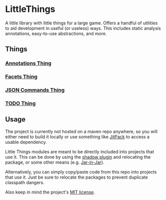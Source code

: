 # LittleThings

A little library with little things for a large game. Offers a handful of utilities to aid development in useful (or
useless) ways. This includes static analysis annotations, easy-to-use abstractions, and more.

## Things

### [Annotations Thing](./things/annotations)

### [Facets Thing](./things/facets)

### [JSON Commands Thing](./things/json-commands)

### [TODO Thing](./things/todo)

## Usage

The project is currently not hosted on a maven repo anywhere, so you will either need to build it locally or use
something like [JitPack](https://www.jitpack.io/) to access a usable dependency.

Little Things modules are meant to be directly included into projects that use it. This can be done by using
the [shadow plugin](https://imperceptiblethoughts.com/shadow/introduction/) and relocating the package, or some other
means (e.g. [Jar-in-Jar](https://forge.gemwire.uk/wiki/Jar-in-Jar)).

Alternatively, you can simply copy/paste code from this repo into projects that use it. Just be sure to relocate the
packages to prevent duplicate classpath dangers.

Also keep in mind the project's [MIT license](LICENSE).
